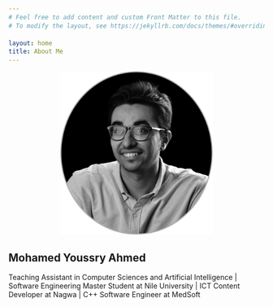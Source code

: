 ```yaml
---
# Feel free to add content and custom Front Matter to this file.
# To modify the layout, see https://jekyllrb.com/docs/themes/#overriding-theme-defaults

layout: home
title: About Me
---
```


<p align="center"><img src="./roundedPhoto.png" alt="avatar" width="300"></p>

## Mohamed Youssry Ahmed
Teaching Assistant in Computer Sciences and Artificial Intelligence | Software Engineering Master Student at Nile University | ICT Content Developer at Nagwa | C++ Software Engineer at MedSoft

<!-- ---
### **Professional Summary**
Productive and proactive software engineer, who has deep knowledge in the fundamentals of programming, data structure, algorithms, OOP, machine learning, data science, and project management. Have strong interpersonal skills due to actively collaborating and leading a volunteering activity during my college life.
&nbsp;

*My mission is to develop my technical and interpersonal skills to lead the positive change in the technology education industry.*

---
### **Education**

- Master of Software Engineering – Nile University School of Communications & Information Technology - (2/2022 – present)
- Bachelor of Systems & Biomedical Engineering (B. Eng.)  - Cairo University Faculty of Engineering - (5/2015 – 5/2020) - GPA 3.0

--- -->
